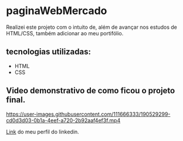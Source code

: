 # paginaWebMercado

Realizei este projeto com o intuito de, além de avançar nos estudos de HTML/CSS, também adicionar ao meu portifólio.

## tecnologias utilizadas: 

- HTML
- CSS


## Video demonstrativo de como ficou o projeto final.

https://user-images.githubusercontent.com/111666333/190529299-cd0d3d03-0b1a-4eef-a720-2b92aaf4ef3f.mp4



[Link](www.linkedin.com/in/viniciuscmenezes) do meu perfil do linkedin.

